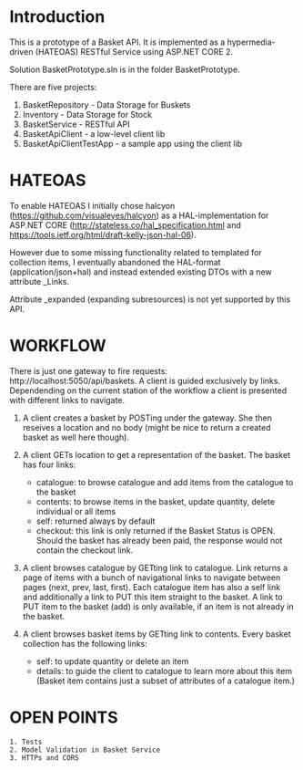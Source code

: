 
# Introduction

This is a prototype of a Basket API. It is implemented as a hypermedia-driven (HATEOAS) RESTful Service using ASP.NET CORE 2.

Solution BasketPrototype.sln is in the folder BasketPrototype.

There are five projects:

1. BasketRepository - Data Storage for Buskets
2. Inventory - Data Storage for Stock
3. BasketService - RESTful API
4. BasketApiClient - a low-level client lib
5. BasketApiClientTestApp - a sample app using the client lib

# HATEOAS

To enable HATEOAS I initially chose halcyon (https://github.com/visualeyes/halcyon) as a HAL-implementation for ASP.NET CORE
(http://stateless.co/hal_specification.html and https://tools.ietf.org/html/draft-kelly-json-hal-06).

However due to some missing functionality related to templated for collection items, 
I eventually abandoned the HAL-format (application/json+hal) and instead extended existing DTOs with a new attribute _Links.

Attribute _expanded (expanding subresources) is not yet supported by this API.


# WORKFLOW

There is just one gateway to fire requests: http://localhost:5050/api/baskets.
A client is guided exclusively by links. 
Dependending on the current station of the workflow a client is presented with different links to navigate.

1. A client creates a basket by POSTing under the gateway. 
   She then reseives a location and no body (might be nice to return a created basket as well here though).

2. A client GETs location to get a representation of the basket.
The basket has four links:
    * catalogue: to browse catalogue and add items from the catalogue to the basket
    * contents: to browse items in the basket, update quantity, delete individual or all items
    * self: returned always by default
    * checkout: this link is only returned if the Basket Status is OPEN.     
    Should the basket has already been paid, the response would not contain the checkout link.

3. A client browses catalogue by GETting link to catalogue.
Link returns a page of items with a bunch of navigational links to navigate between pages
(next, prev, last, first).
Each catalogue item has also a self link and additionally a link to PUT this item straight to the basket.
A link to PUT item to the basket (add) is only available, if an item is not already in the basket.

4. A client browses basket items by GETting link to contents.
Every basket collection has the following links:
    * self: to update quantity or delete an item
    * details: to guide the client to catalogue to learn more about this item
    (Basket item contains just a subset of attributes of a catalogue item.)

# OPEN POINTS
    1. Tests
    2. Model Validation in Basket Service
    3. HTTPs and CORS

